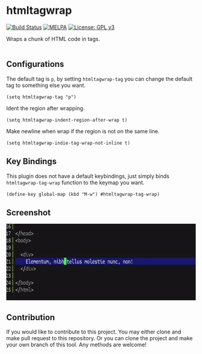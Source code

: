 # htmltagwrap #

[![Build Status](https://travis-ci.com/jcs090218/htmltagwrap.svg?branch=master)](https://travis-ci.com/jcs090218/htmltagwrap)
[![MELPA](https://melpa.org/packages/htmltagwrap-badge.svg)](https://melpa.org/#/htmltagwrap)
[![License: GPL v3](https://img.shields.io/badge/License-GPL%20v3-blue.svg)](https://www.gnu.org/licenses/gpl-3.0)

Wraps a chunk of HTML code in tags.<br/><br/>


## Configurations ##
The default tag is `p`, by setting `htmltagwrap-tag` you can change the
default tag to something else you want.
```
(setq htmltagwrap-tag "p")
```

Ident the region after wrapping.
```
(setq htmltagwrap-indent-region-after-wrap t)
```

Make newline when wrap if the region is not on the same line.
```
(setq htmltagwrap-indie-tag-wrap-not-inline t)
```


## Key Bindings ##
This plugin does not have a default keybindings, just simply binds
`htmltagwrap-tag-wrap` function to the keymap you want.
```
(define-key global-map (kbd "M-w") #htmltagwrap-tag-wrap)
```


## Screenshot ##
<img src="./screenshot/htmltagwrap-demo.gif" width="600" height="203"/>


## Contribution ##
If you would like to contribute to this project. You may either
clone and make pull request to this repository. Or you can
clone the project and make your own branch of this tool. Any
methods are welcome!
